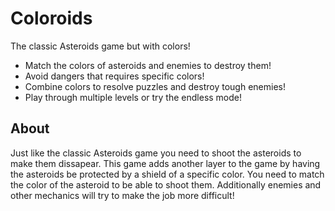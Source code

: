 # Coloroids

The classic Asteroids game but with colors!

- Match the colors of asteroids and enemies to destroy them!
- Avoid dangers that requires specific colors!
- Combine colors to resolve puzzles and destroy tough enemies!
- Play through multiple levels or try the endless mode!

## About

Just like the classic Asteroids game you need to shoot the asteroids to make
them dissapear. This game adds another layer to the game by having the asteroids
be protected by a shield of a specific color. You need to match the color of the asteroid to be able to shoot
them. Additionally enemies and other mechanics will try to make the job more
difficult!